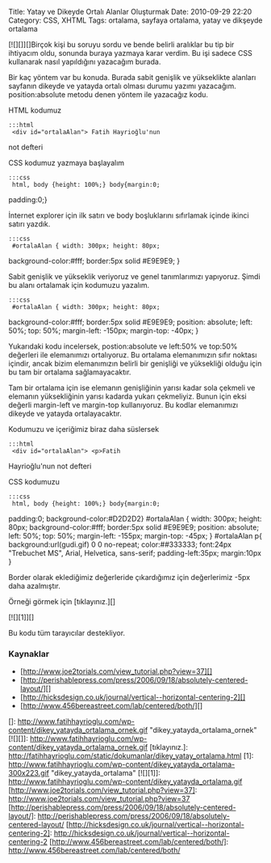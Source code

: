 Title: Yatay ve Dikeyde Ortalı Alanlar Oluşturmak
Date: 2010-09-29 22:20
Category: CSS, XHTML
Tags: ortalama, sayfaya ortalama, yatay ve dikşeyde ortalama

[![][]][]Birçok kişi bu soruyu sordu ve bende belirli aralıklar bu tip
bir ihtiyacım oldu, sonunda buraya yazmaya karar verdim. Bu işi sadece
CSS kullanarak nasıl yapıldığını yazacağım burada.

Bir kaç yöntem var bu konuda. Burada sabit genişlik ve yükseklikte
alanları sayfanın dikeyde ve yatayda ortalı olması durumu yazımı
yazacağım. position:absolute metodu denen yöntem ile yazacağız kodu.

HTML kodumuz

	:::html
	 <div id="ortalaAlan"> Fatih Hayrioğlu'nun
not defteri </div> 

CSS kodumuz yazmaya başlayalım

	:::css
	 html, body {height: 100%;} body{margin:0;
padding:0;} 

İnternet explorer için ilk satırı ve body boşluklarını sıfırlamak içinde
ikinci satırı yazdık.

	:::css
	 #ortalaAlan { width: 300px; height: 80px;
background-color:#fff; border:5px solid #E9E9E9; } 

Sabit genişlik ve yükseklik veriyoruz ve genel tanımlarımızı yapıyoruz.
Şimdi bu alanı ortalamak için kodumuzu yazalım.

	:::css
	 #ortalaAlan { width: 300px; height: 80px;
background-color:#fff; border:5px solid #E9E9E9; position: absolute;
left: 50%; top: 50%; margin-left: -150px; margin-top: -40px; }


Yukarıdaki kodu incelersek, postion:absolute ve left:50% ve top:50%
değerleri ile elemanımızı ortalıyoruz. Bu ortalama elemanımızın sıfır
noktası içindir, ancak bizim elemanımızın belirli bir genişliği ve
yüksekliği olduğu için bu tam bir ortalama sağlamayacaktır.

Tam bir ortalama için ise elemanın genişliğinin yarısı kadar sola
çekmeli ve elemanın yüksekliğinin yarısı kadarda yukarı çekmeliyiz.
Bunun için eksi değerli margin-left ve margin-top kullanıyoruz. Bu
kodlar elemanımızı dikeyde ve yatayda ortalayacaktır.

Kodumuzu ve içeriğimiz biraz daha süslersek

	:::html
	 <div id="ortalaAlan"> <p>Fatih
Hayrioğlu'nun not defteri</p> </div> 

CSS kodumuzu

	:::css
	 html, body {height: 100%;} body{margin:0;
padding:0; background-color:#D2D2D2} #ortalaAlan { width: 300px;
height: 80px; background-color:#fff; border:5px solid #E9E9E9;
position: absolute; left: 50%; top: 50%; margin-left: -155px;
margin-top: -45px; } #ortalaAlan p{ background:url(gudi.gif) 0 0
no-repeat; color:##333333; font:24px "Trebuchet MS", Arial, Helvetica,
sans-serif; padding-left:35px; margin:10px } 

Border olarak eklediğimiz değerleride çıkardığımız için değerlerimiz
-5px daha azalmıştır.

Örneği görmek için [tıklayınız.][]

[![][1]][]

Bu kodu tüm tarayıcılar destekliyor.

### Kaynaklar

-   [http://www.joe2torials.com/view_tutorial.php?view=37][]
-   [http://perishablepress.com/press/2006/09/18/absolutely-centered-layout/][]
-   [http://hicksdesign.co.uk/journal/vertical--horizontal-centering-2][]
-   [http://www.456bereastreet.com/lab/centered/both/][]

</p>

  []: http://www.fatihhayrioglu.com/wp-content/dikey_yatayda_ortalama_ornek.gif
    "dikey_yatayda_ortalama_ornek"
  [![][]]: http://www.fatihhayrioglu.com/wp-content/dikey_yatayda_ortalama_ornek.gif
  [tıklayınız.]: http://fatihhayrioglu.com/static/dokumanlar/dikey_yatay_ortalama.html
  [1]: http://www.fatihhayrioglu.com/wp-content/dikey_yatayda_ortalama-300x223.gif
    "dikey_yatayda_ortalama"
  [![][1]]: http://www.fatihhayrioglu.com/wp-content/dikey_yatayda_ortalama.gif
  [http://www.joe2torials.com/view_tutorial.php?view=37]: http://www.joe2torials.com/view_tutorial.php?view=37
  [http://perishablepress.com/press/2006/09/18/absolutely-centered-layout/]: http://perishablepress.com/press/2006/09/18/absolutely-centered-layout/
  [http://hicksdesign.co.uk/journal/vertical--horizontal-centering-2]: http://hicksdesign.co.uk/journal/vertical--horizontal-centering-2
  [http://www.456bereastreet.com/lab/centered/both/]: http://www.456bereastreet.com/lab/centered/both/
